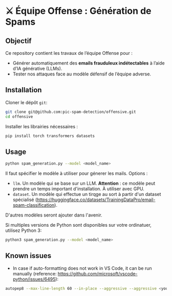 # ⚔️ Équipe Offense : Génération de Spams

## **Objectif**

Ce repository contient les travaux de l’équipe Offense pour :

- Générer automatiquement des **emails frauduleux indétectables** à l’aide d’IA générative (LLMs).
- Tester nos attaques face au modèle défensif de l’équipe adverse.

## **Installation**

Cloner le dépôt `git`:

```bash
git clone git@github.com:pic-spam-detection/offensive.git
cd offensive
```

Installer les librairies nécessaires :

```bash
pip install torch transformers datasets
```

## **Usage**

```bash
python spam_generation.py --model <model_name>
```

Il faut spécifier le modèle à utiliser pour génerer les mails. Options :

- `llm`. Un modèle qui se base sur un LLM. **Attention** : ce modèle peut prendre un temps important d'installation. À utiliser avec GPU.
- `dataset`. Un modèle qui effectue un tirqge au sort à partir d'un dataset spécialisé (https://huggingface.co/datasets/TrainingDataPro/email-spam-classification).

D'autres modèles seront ajouter dans l'avenir.

Si multiples versions de Python sont disponibles sur votre ordinatuer, utilisez Python 3:

```bash
python3 spam_generation.py --model <model_name>
```

## **Known issues**

- In case if auto-formatting does not work in VS Code, it can be run manually (reference: https://github.com/microsoft/vscode-python/issues/6495):

```bash
autopep8 --max-line-length 60 --in-place --aggressive --aggressive <your_file>.py
```
